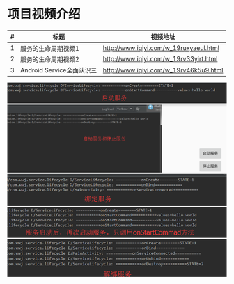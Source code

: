 项目视频介绍 
===========

|#|标题|视频地址|
|---|----|-----|
|1|服务的生命周期视频1|http://www.iqiyi.com/w_19ruxyaeul.html|
|2|服务的生命周期视频2|http://www.iqiyi.com/w_19rv33yirt.html|
|3|Android Service全面认识三|http://www.iqiyi.com/w_19rv46k5u9.html|


![](https://github.com/githubwwj/ServiceLifecycle/blob/master/服务生命周期截图/启动服务.png) 
![](https://github.com/githubwwj/ServiceLifecycle/blob/master/服务生命周期截图/启动服务和停止服务.png) 
![](https://github.com/githubwwj/ServiceLifecycle/blob/master/服务生命周期截图/绑定服务.png) 
![](https://github.com/githubwwj/ServiceLifecycle/blob/master/服务生命周期截图/服务多次启动.png) 
![](https://github.com/githubwwj/ServiceLifecycle/blob/master/服务生命周期截图/解绑服务.png) 

